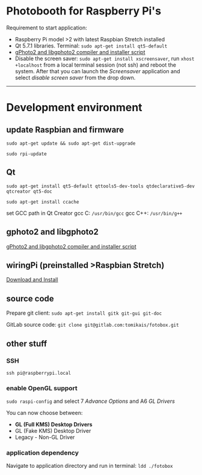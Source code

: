 # Photobooth for Raspberry Pi's
Requirement to start application:
* Raspberry Pi model >2 with latest Raspbian Stretch installed
* Qt 5.7.1 libraries. Terminal: `sudo apt-get install qt5-default`
* [gPhoto2 and libgphoto2 compiler and installer script](http://github.com/gonzalo/gphoto2-updater)
* Disable the screen saver: `sudo apt-get install xscreensaver`, run `xhost +localhost` from a local terminal session (not ssh) and reboot the system. After that you can launch the *Screensaver* application and select *disable screen saver* from the drop down.


---


# Development environment
## update Raspbian and firmware
`sudo apt-get update && sudo apt-get dist-upgrade`

`sudo rpi-update`

## Qt
`sudo apt-get install qt5-default qttools5-dev-tools qtdeclarative5-dev qtcreator qt5-doc`

`sudo apt-get install ccache`

set GCC path in Qt Creator
gcc C: `/usr/bin/gcc`
gcc C++: `/usr/bin/g++`

## gphoto2 and libgphoto2
[gPhoto2 and libgphoto2 compiler and installer script](http://github.com/gonzalo/gphoto2-updater)

## wiringPi (preinstalled >Raspbian Stretch)
[Download and Install](http://wiringpi.com/download-and-install/)

## source code
Prepare git client: `sudo apt-get install gitk git-gui git-doc`

GitLab source code: `git clone git@gitlab.com:tomikais/fotobox.git`


## other stuff
### SSH
`ssh pi@raspberrypi.local`
### enable OpenGL support
`sudo raspi-config` and select 7 *Advance Options* and A6 *GL Drivers*

You can now choose between:
* **GL (Full KMS) Desktop Drivers**
* GL (Fake KMS) Desktop Driver
* Legacy - Non-GL Driver

### application dependency
Navigate to application directory and run in terminal: `ldd ./fotobox`
